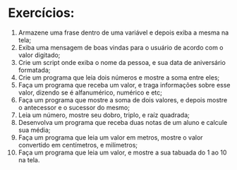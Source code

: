 # Exercícios:

1. Armazene uma frase dentro de uma variável e depois exiba a mesma na tela;
2. Exiba uma mensagem de boas vindas para o usuário de acordo com o valor digitado;
3. Crie um script onde exiba o nome da pessoa, e sua data de aniversário formatada;
4. Crie um programa que leia dois números e mostre a soma entre eles;
5. Faça um programa que receba um valor, e traga informações sobre esse valor, dizendo se é alfanumérico, numérico e etc;
6. Faça um programa que mostre a soma de dois valores, e depois mostre o antecessor e o sucessor do mesmo;
7. Leia um número, mostre seu dobro, triplo, e raíz quadrada;
8. Desenvolva um programa que receba duas notas de um aluno e calcule sua média;
9. Faça um programa que leia um valor em metros, mostre o valor convertido em centímetros, e milímetros;
10. Faça um programa que leia um valor, e mostre a sua tabuada do 1 ao 10 na tela.